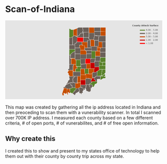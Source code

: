 # Scan-of-Indiana
![Map of Indiana](IndianaScan.png)

This map was created by gathering all the ip address located in Indiana and then preoceding to scan them with a vunerability scanner. In total I scanned over 700K IP address. I measured each county based on a few different criteria, # of open ports, # of vunerabilites, and # of free open information.

## Why create this
I created this to show and present to my states office of technology to help them out with their county by county trip across my state.
